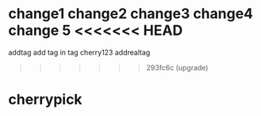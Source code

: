 change1
change2
change3
change4
change 5
<<<<<<< HEAD
=======
addtag
add tag in tag
cherry123
addrealtag
>>>>>>> 293fc6c (upgrade)
# cherrypick
